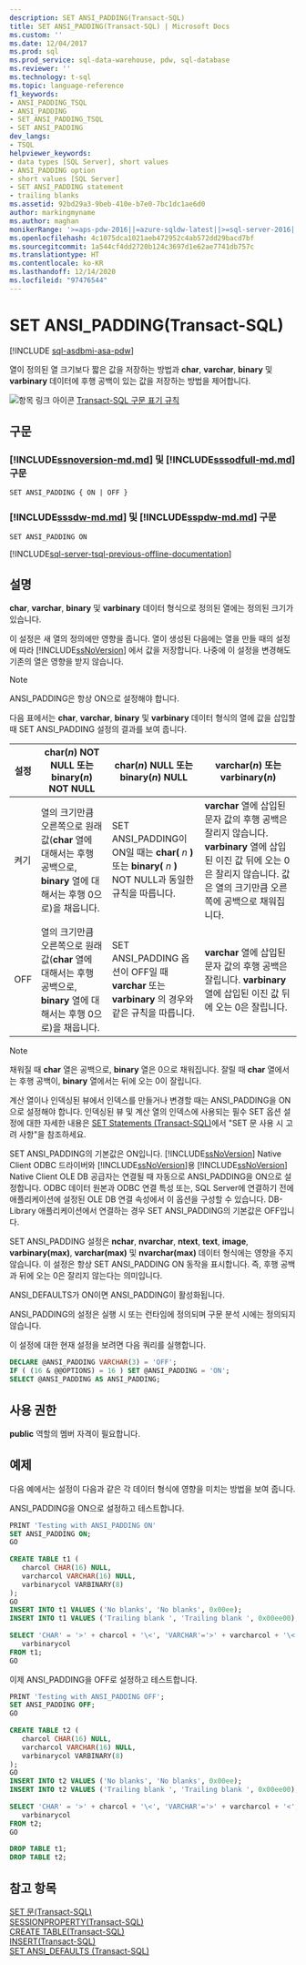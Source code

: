 ```yaml
---
description: SET ANSI_PADDING(Transact-SQL)
title: SET ANSI_PADDING(Transact-SQL) | Microsoft Docs
ms.custom: ''
ms.date: 12/04/2017
ms.prod: sql
ms.prod_service: sql-data-warehouse, pdw, sql-database
ms.reviewer: ''
ms.technology: t-sql
ms.topic: language-reference
f1_keywords:
- ANSI_PADDING_TSQL
- ANSI_PADDING
- SET_ANSI_PADDING_TSQL
- SET ANSI_PADDING
dev_langs:
- TSQL
helpviewer_keywords:
- data types [SQL Server], short values
- ANSI_PADDING option
- short values [SQL Server]
- SET ANSI_PADDING statement
- trailing blanks
ms.assetid: 92bd29a3-9beb-410e-b7e0-7bc1dc1ae6d0
author: markingmyname
ms.author: maghan
monikerRange: '>=aps-pdw-2016||=azure-sqldw-latest||>=sql-server-2016||>=sql-server-linux-2017||=azuresqldb-mi-current'
ms.openlocfilehash: 4c1075dca1021aeb472952c4ab572dd29bacd7bf
ms.sourcegitcommit: 1a544cf4dd2720b124c3697d1e62ae7741db757c
ms.translationtype: HT
ms.contentlocale: ko-KR
ms.lasthandoff: 12/14/2020
ms.locfileid: "97476544"
---
```

# <a name="set-ansi_padding-transact-sql"></a>SET ANSI_PADDING(Transact-SQL)
[!INCLUDE [sql-asdbmi-asa-pdw](../../includes/applies-to-version/sql-asdbmi-asa-pdw.md)]

  열이 정의된 열 크기보다 짧은 값을 저장하는 방법과 **char**, **varchar**, **binary** 및 **varbinary** 데이터에 후행 공백이 있는 값을 저장하는 방법을 제어합니다.  
  
 ![항목 링크 아이콘](../../database-engine/configure-windows/media/topic-link.gif "항목 링크 아이콘") [Transact-SQL 구문 표기 규칙](../../t-sql/language-elements/transact-sql-syntax-conventions-transact-sql.md)  
  
## <a name="syntax"></a>구문
 
### <a name="syntax-for-ssnoversion-mdmd-and-sssodfull-mdmd"></a>[!INCLUDE[ssnoversion-md.md](../../includes/ssnoversion-md.md)] 및 [!INCLUDE[sssodfull-md.md](../../includes/sssodfull-md.md)] 구문 
```syntaxsql
SET ANSI_PADDING { ON | OFF }
```

### <a name="syntax-for-sssdw-mdmd-and-sspdw-mdmd"></a>[!INCLUDE[sssdw-md.md](../../includes/sssdw-md.md)] 및 [!INCLUDE[sspdw-md.md](../../includes/sspdw-md.md)] 구문
```syntaxsql
SET ANSI_PADDING ON
```

[!INCLUDE[sql-server-tsql-previous-offline-documentation](../../includes/sql-server-tsql-previous-offline-documentation.md)]

## <a name="remarks"></a>설명
 **char**, **varchar**, **binary** 및 **varbinary** 데이터 형식으로 정의된 열에는 정의된 크기가 있습니다.  
  
 이 설정은 새 열의 정의에만 영향을 줍니다. 열이 생성된 다음에는 열을 만들 때의 설정에 따라 [!INCLUDE[ssNoVersion](../../includes/ssnoversion-md.md)] 에서 값을 저장합니다. 나중에 이 설정을 변경해도 기존의 열은 영향을 받지 않습니다.  
  
> [!NOTE]  
> ANSI_PADDING은 항상 ON으로 설정해야 합니다.  
  
 다음 표에서는 **char**, **varchar**, **binary** 및 **varbinary** 데이터 형식의 열에 값을 삽입할 때 SET ANSI_PADDING 설정의 결과를 보여 줍니다.  
  
|설정|char(*n*) NOT NULL 또는 binary(*n*) NOT NULL|char(*n*) NULL 또는 binary(*n*) NULL|varchar(*n*) 또는 varbinary(*n*)|  
|-------------|----------------------------------------------------|--------------------------------------------|----------------------------------------|  
|켜기|열의 크기만큼 오른쪽으로 원래 값(**char** 열에 대해서는 후행 공백으로, **binary** 열에 대해서는 후행 0으로)을 채웁니다.|SET ANSI_PADDING이 ON일 때는 **char(** _n_ **)** 또는 **binary(** _n_ **)** NOT NULL과 동일한 규칙을 따릅니다.|**varchar** 열에 삽입된 문자 값의 후행 공백은 잘리지 않습니다. **varbinary** 열에 삽입된 이진 값 뒤에 오는 0은 잘리지 않습니다. 값은 열의 크기만큼 오른쪽에 공백으로 채워집니다.|  
|OFF|열의 크기만큼 오른쪽으로 원래 값(**char** 열에 대해서는 후행 공백으로, **binary** 열에 대해서는 후행 0으로)을 채웁니다.|SET ANSI_PADDING 옵션이 OFF일 때 **varchar** 또는 **varbinary** 의 경우와 같은 규칙을 따릅니다.|**varchar** 열에 삽입된 문자 값의 후행 공백은 잘립니다. **varbinary** 열에 삽입된 이진 값 뒤에 오는 0은 잘립니다.|  
  
> [!NOTE]  
> 채워질 때 **char** 열은 공백으로, **binary** 열은 0으로 채워집니다. 잘릴 때 **char** 열에서는 후행 공백이, **binary** 열에서는 뒤에 오는 0이 잘립니다.  
  
계산 열이나 인덱싱된 뷰에서 인덱스를 만들거나 변경할 때는 ANSI_PADDING을 ON으로 설정해야 합니다. 인덱싱된 뷰 및 계산 열의 인덱스에 사용되는 필수 SET 옵션 설정에 대한 자세한 내용은 [SET Statements &#40;Transact-SQL&#41;](../../t-sql/statements/set-statements-transact-sql.md)에서 "SET 문 사용 시 고려 사항"을 참조하세요.  
  
SET ANSI_PADDING의 기본값은 ON입니다. [!INCLUDE[ssNoVersion](../../includes/ssnoversion-md.md)] Native Client ODBC 드라이버와 [!INCLUDE[ssNoVersion](../../includes/ssnoversion-md.md)]용 [!INCLUDE[ssNoVersion](../../includes/ssnoversion-md.md)] Native Client OLE DB 공급자는 연결될 때 자동으로 ANSI_PADDING을 ON으로 설정합니다. ODBC 데이터 원본과 ODBC 연결 특성 또는, SQL Server에 연결하기 전에 애플리케이션에 설정된 OLE DB 연결 속성에서 이 옵션을 구성할 수 있습니다. DB-Library 애플리케이션에서 연결하는 경우 SET ANSI_PADDING의 기본값은 OFF입니다.  
  
 SET ANSI_PADDING 설정은 **nchar**, **nvarchar**, **ntext**, **text**, **image**, **varbinary(max)**, **varchar(max)** 및 **nvarchar(max)** 데이터 형식에는 영향을 주지 않습니다. 이 설정은 항상 SET ANSI_PADDING ON 동작을 표시합니다. 즉, 후행 공백과 뒤에 오는 0은 잘리지 않는다는 의미입니다.  
  
ANSI_DEFAULTS가 ON이면 ANSI_PADDING이 활성화됩니다.  
  
ANSI_PADDING의 설정은 실행 시 또는 런타임에 정의되며 구문 분석 시에는 정의되지 않습니다.  
  
이 설정에 대한 현재 설정을 보려면 다음 쿼리를 실행합니다.  
  
```sql  
DECLARE @ANSI_PADDING VARCHAR(3) = 'OFF';  
IF ( (16 & @@OPTIONS) = 16 ) SET @ANSI_PADDING = 'ON';  
SELECT @ANSI_PADDING AS ANSI_PADDING;  
```  
  
## <a name="permissions"></a>사용 권한  
**public** 역할의 멤버 자격이 필요합니다.  
  
## <a name="examples"></a>예제  
다음 예에서는 설정이 다음과 같은 각 데이터 형식에 영향을 미치는 방법을 보여 줍니다.  

ANSI_PADDING을 ON으로 설정하고 테스트합니다.

```sql  
PRINT 'Testing with ANSI_PADDING ON'  
SET ANSI_PADDING ON;  
GO  
  
CREATE TABLE t1 (  
   charcol CHAR(16) NULL,   
   varcharcol VARCHAR(16) NULL,   
   varbinarycol VARBINARY(8)  
);  
GO  
INSERT INTO t1 VALUES ('No blanks', 'No blanks', 0x00ee);  
INSERT INTO t1 VALUES ('Trailing blank ', 'Trailing blank ', 0x00ee00);  
  
SELECT 'CHAR' = '>' + charcol + '\<', 'VARCHAR'='>' + varcharcol + '\<',  
   varbinarycol  
FROM t1;  
GO  
```

이제 ANSI_PADDING을 OFF로 설정하고 테스트합니다.

```sql
PRINT 'Testing with ANSI_PADDING OFF';  
SET ANSI_PADDING OFF;  
GO  
  
CREATE TABLE t2 (  
   charcol CHAR(16) NULL,   
   varcharcol VARCHAR(16) NULL,   
   varbinarycol VARBINARY(8)  
);  
GO  
INSERT INTO t2 VALUES ('No blanks', 'No blanks', 0x00ee);  
INSERT INTO t2 VALUES ('Trailing blank ', 'Trailing blank ', 0x00ee00);  
  
SELECT 'CHAR' = '>' + charcol + '\<', 'VARCHAR'='>' + varcharcol + '<',  
   varbinarycol  
FROM t2;  
GO  
  
DROP TABLE t1;  
DROP TABLE t2;  
```  
  
## <a name="see-also"></a>참고 항목  
 [SET 문&#40;Transact-SQL&#41;](../../t-sql/statements/set-statements-transact-sql.md)   
 [SESSIONPROPERTY&#40;Transact-SQL&#41;](../../t-sql/functions/sessionproperty-transact-sql.md)   
 [CREATE TABLE&#40;Transact-SQL&#41;](../../t-sql/statements/create-table-transact-sql.md)   
 [INSERT&#40;Transact-SQL&#41;](../../t-sql/statements/insert-transact-sql.md)   
 [SET ANSI_DEFAULTS &#40;Transact-SQL&#41;](../../t-sql/statements/set-ansi-defaults-transact-sql.md)  
  
  
